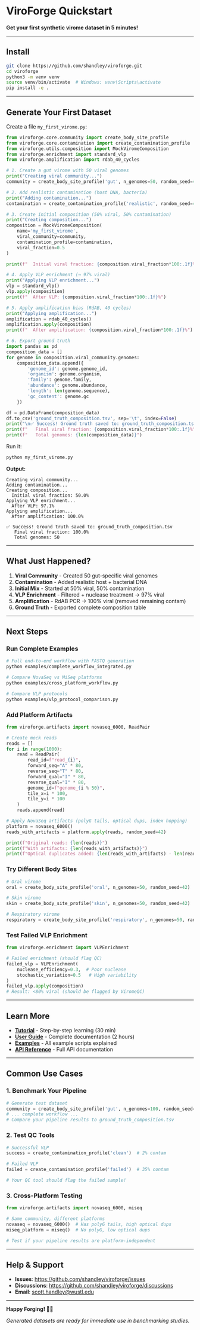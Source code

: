 # ViroForge Quickstart

**Get your first synthetic virome dataset in 5 minutes!**

---

## Install

```bash
git clone https://github.com/shandley/viroforge.git
cd viroforge
python3 -m venv venv
source venv/bin/activate  # Windows: venv\Scripts\activate
pip install -e .
```

---

## Generate Your First Dataset

Create a file `my_first_virome.py`:

```python
from viroforge.core.community import create_body_site_profile
from viroforge.core.contamination import create_contamination_profile
from viroforge.utils.composition import MockViromeComposition
from viroforge.enrichment import standard_vlp
from viroforge.amplification import rdab_40_cycles

# 1. Create a gut virome with 50 viral genomes
print("Creating viral community...")
community = create_body_site_profile('gut', n_genomes=50, random_seed=42)

# 2. Add realistic contamination (host DNA, bacteria)
print("Adding contamination...")
contamination = create_contamination_profile('realistic', random_seed=42)

# 3. Create initial composition (50% viral, 50% contamination)
print("Creating composition...")
composition = MockViromeComposition(
    name='my_first_virome',
    viral_community=community,
    contamination_profile=contamination,
    viral_fraction=0.5
)

print(f"  Initial viral fraction: {composition.viral_fraction*100:.1f}%")

# 4. Apply VLP enrichment (→ 97% viral)
print("Applying VLP enrichment...")
vlp = standard_vlp()
vlp.apply(composition)
print(f"  After VLP: {composition.viral_fraction*100:.1f}%")

# 5. Apply amplification bias (RdAB, 40 cycles)
print("Applying amplification...")
amplification = rdab_40_cycles()
amplification.apply(composition)
print(f"  After amplification: {composition.viral_fraction*100:.1f}%")

# 6. Export ground truth
import pandas as pd
composition_data = []
for genome in composition.viral_community.genomes:
    composition_data.append({
        'genome_id': genome.genome_id,
        'organism': genome.organism,
        'family': genome.family,
        'abundance': genome.abundance,
        'length': len(genome.sequence),
        'gc_content': genome.gc
    })

df = pd.DataFrame(composition_data)
df.to_csv('ground_truth_composition.tsv', sep='\t', index=False)
print("\n✅ Success! Ground truth saved to: ground_truth_composition.tsv")
print(f"   Final viral fraction: {composition.viral_fraction*100:.1f}%")
print(f"   Total genomes: {len(composition_data)}")
```

Run it:
```bash
python my_first_virome.py
```

**Output:**
```
Creating viral community...
Adding contamination...
Creating composition...
  Initial viral fraction: 50.0%
Applying VLP enrichment...
  After VLP: 97.1%
Applying amplification...
  After amplification: 100.0%

✅ Success! Ground truth saved to: ground_truth_composition.tsv
   Final viral fraction: 100.0%
   Total genomes: 50
```

---

## What Just Happened?

1. **Viral Community** - Created 50 gut-specific viral genomes
2. **Contamination** - Added realistic host + bacterial DNA
3. **Initial Mix** - Started at 50% viral, 50% contamination
4. **VLP Enrichment** - Filtered + nuclease treatment → 97% viral
5. **Amplification** - RdAB PCR → 100% viral (removed remaining contam)
6. **Ground Truth** - Exported complete composition table

---

## Next Steps

### Run Complete Examples

```bash
# Full end-to-end workflow with FASTQ generation
python examples/complete_workflow_integrated.py

# Compare NovaSeq vs MiSeq platforms
python examples/cross_platform_workflow.py

# Compare VLP protocols
python examples/vlp_protocol_comparison.py
```

### Add Platform Artifacts

```python
from viroforge.artifacts import novaseq_6000, ReadPair

# Create mock reads
reads = []
for i in range(1000):
    read = ReadPair(
        read_id=f"read_{i}",
        forward_seq="A" * 80,
        reverse_seq="T" * 80,
        forward_qual="I" * 80,
        reverse_qual="I" * 80,
        genome_id=f"genome_{i % 50}",
        tile_x=i * 100,
        tile_y=i * 100
    )
    reads.append(read)

# Apply NovaSeq artifacts (polyG tails, optical dups, index hopping)
platform = novaseq_6000()
reads_with_artifacts = platform.apply(reads, random_seed=42)

print(f"Original reads: {len(reads)}")
print(f"With artifacts: {len(reads_with_artifacts)}")
print(f"Optical duplicates added: {len(reads_with_artifacts) - len(reads)}")
```

### Try Different Body Sites

```python
# Oral virome
oral = create_body_site_profile('oral', n_genomes=50, random_seed=42)

# Skin virome
skin = create_body_site_profile('skin', n_genomes=50, random_seed=42)

# Respiratory virome
respiratory = create_body_site_profile('respiratory', n_genomes=50, random_seed=42)
```

### Test Failed VLP Enrichment

```python
from viroforge.enrichment import VLPEnrichment

# Failed enrichment (should flag QC)
failed_vlp = VLPEnrichment(
    nuclease_efficiency=0.3,  # Poor nuclease
    stochastic_variation=0.5   # High variability
)
failed_vlp.apply(composition)
# Result: <80% viral (should be flagged by ViromeQC)
```

---

## Learn More

- **[Tutorial](TUTORIAL.md)** - Step-by-step learning (30 min)
- **[User Guide](USER_GUIDE.md)** - Complete documentation (2 hours)
- **[Examples](../examples/README.md)** - All example scripts explained
- **[API Reference](API.md)** - Full API documentation

---

## Common Use Cases

### 1. Benchmark Your Pipeline

```python
# Generate test dataset
community = create_body_site_profile('gut', n_genomes=100, random_seed=42)
# ... complete workflow ...
# Compare your pipeline results to ground_truth_composition.tsv
```

### 2. Test QC Tools

```python
# Successful VLP
success = create_contamination_profile('clean')  # 2% contam

# Failed VLP
failed = create_contamination_profile('failed')  # 35% contam

# Your QC tool should flag the failed sample!
```

### 3. Cross-Platform Testing

```python
from viroforge.artifacts import novaseq_6000, miseq

# Same community, different platforms
novaseq = novaseq_6000()  # Has polyG tails, high optical dups
miseq_platform = miseq()  # No polyG, low optical dups

# Test if your pipeline results are platform-independent
```

---

## Help & Support

- **Issues**: https://github.com/shandley/viroforge/issues
- **Discussions**: https://github.com/shandley/viroforge/discussions
- **Email**: scott.handley@wustl.edu

---

**Happy Forging! 🔨🦠**

*Generated datasets are ready for immediate use in benchmarking studies.*
